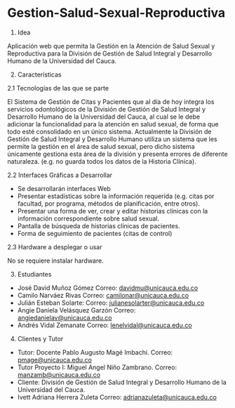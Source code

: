 # Gestion-Salud-Sexual-Reproductiva

1. Idea

Aplicación web que permita la Gestión en la Atención de Salud Sexual y Reproductiva para la División de Gestión de Salud Integral y Desarrollo Humano de la Universidad del Cauca.

2. Características

2.1 Tecnologías de las que se parte

El Sistema de Gestión de Citas y Pacientes que al día de hoy integra los servicios odontológicos de la División de Gestión de Salud Integral y Desarrollo Humano de la Universidad del Cauca, al cual se le debe adicionar la funcionalidad para la atención en salud sexual, de forma que todo esté consolidado en un único sistema.
Actualmente la División de Gestión de Salud Integral y Desarrollo Humano utiliza un sistema que les permite la gestión en el área de salud sexual, pero dicho sistema únicamente gestiona esta área de la división y presenta errores de diferente naturaleza. (e.g. no guarda todos los datos de la Historia Clínica).

2.2 Interfaces Gráficas a Desarrollar

- Se desarrollarán interfaces Web
- Presentar estadísticas sobre la información requerida (e.g. citas por facultad, por programa, métodos de planificación, entre otros).
- Presentar una forma de ver, crear y editar historias clínicas con la información correspondiente sobre salud sexual.
- Pantalla de búsqueda de historias clínicas de pacientes.
- Forma de seguimiento de pacientes (citas de control)

2.3 Hardware a desplegar o usar

No se requiere instalar hardware.

3. Estudiantes
- José David Muñoz Gómez Correo: davidmu@unicauca.edu.co
- Camilo Narváez Rivas Correo: camilonar@unicauca.edu.co
- Julián Esteban Solarte: Correo: julianesolarter@unicauca.edu.co
- Angie Daniela Velásquez Garzón Correo: angiedanielav@unicauca.edu.co
- Andrés Vidal Zemanate Correo: lenelvidal@unicauca.edu.co

4. Clientes y Tutor
- Tutor: Docente Pablo Augusto Magé Imbachi. Correo: pmage@unicauca.edu.co
- Tutor Proyecto I: Miguel Angel Niño Zambrano. Correo: manzamb@unicauca.edu.co
- Cliente: División de Gestión de Salud Integral y Desarrollo Humano de la Universidad del Cauca.
- Ivett Adriana Herrera Zuleta Correo: adrianazuleta@unicauca.edu.co
